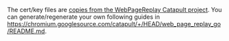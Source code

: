 The cert/key files are [copies from the WebPageReplay Catapult project](https://github.com/catapult-project/catapult/tree/master/web_page_replay_go). You can generate/regenerate your own 
following guides in https://chromium.googlesource.com/catapult/+/HEAD/web_page_replay_go/README.md.
